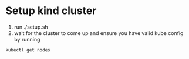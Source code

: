 # Setup kind cluster

1. run ./setup.sh
2. wait for the cluster to come up and ensure you have valid kube config by running 

`kubectl get nodes` 
